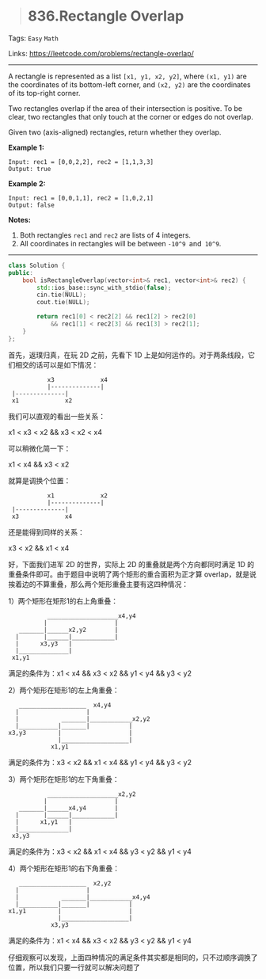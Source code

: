 > # 836.Rectangle Overlap

Tags: `Easy` `Math`

Links: <https://leetcode.com/problems/rectangle-overlap/>

-----

A rectangle is represented as a list `[x1, y1, x2, y2]`, where `(x1, y1)` are the coordinates of its bottom-left corner, and `(x2, y2)` are the coordinates of its top-right corner.

Two rectangles overlap if the area of their intersection is positive.  To be clear, two rectangles that only touch at the corner or edges do not overlap.

Given two (axis-aligned) rectangles, return whether they overlap.

**Example 1:**

```
Input: rec1 = [0,0,2,2], rec2 = [1,1,3,3]
Output: true
```

**Example 2:**

```
Input: rec1 = [0,0,1,1], rec2 = [1,0,2,1]
Output: false
```

**Notes:**

1. Both rectangles `rec1` and `rec2` are lists of 4 integers.
2. All coordinates in rectangles will be between `-10^9 `and` 10^9`.

----

```c++
class Solution {
public:
    bool isRectangleOverlap(vector<int>& rec1, vector<int>& rec2) {
        std::ios_base::sync_with_stdio(false);
		cin.tie(NULL);
		cout.tie(NULL);

        return rec1[0] < rec2[2] && rec1[2] > rec2[0]
            && rec1[1] < rec2[3] && rec1[3] > rec2[1];
    }
};
```

首先，返璞归真，在玩 2D 之前，先看下 1D 上是如何运作的。对于两条线段，它们相交的话可以是如下情况：

```
           x3             x4
           |--------------|
 |--------------|
 x1             x2
```

我们可以直观的看出一些关系： 

x1 < x3 < x2 && x3 < x2 < x4

可以稍微化简一下：

x1 < x4 && x3 < x2

就算是调换个位置：

```
           x1             x2
           |--------------|
 |--------------|
 x3             x4
```

还是能得到同样的关系：

x3 < x2 && x1 < x4

好，下面我们进军 2D 的世界，实际上 2D 的重叠就是两个方向都同时满足 1D 的重叠条件即可。由于题目中说明了两个矩形的重合面积为正才算 overlap，就是说挨着边的不算重叠，那么两个矩形重叠主要有这四种情况：

1）两个矩形在矩形1的右上角重叠：

```
           ____________________x4,y4
          |                   |
   _______|______x2,y2        |
  |       |______|____________|
  |      x3,y3   |
  |______________|
 x1,y1
```

满足的条件为：x1 < x4 && x3 < x2 && y1 < y4 && y3 < y2

 

2）两个矩形在矩形1的左上角重叠：

```
   ___________________  x4,y4
  |                   |
  |            _______|____________x2,y2
  |___________|_______|           |
x3,y3         |                   | 
              |___________________|
            x1,y1
```

满足的条件为：x3 < x2 && x1 < x4 && y1 < y4 && y3 < y2

 

3）两个矩形在矩形1的左下角重叠：

```
           ____________________x2,y2
          |                   |
   _______|______x4,y4        |
  |       |______|____________|
  |      x1,y1   |
  |______________|
 x3,y3
```

满足的条件为：x3 < x2 && x1 < x4 && y3 < y2 && y1 < y4

 

4）两个矩形在矩形1的右下角重叠：

```
   ___________________  x2,y2
  |                   |
  |            _______|____________x4,y4
  |___________|_______|           |
x1,y1         |                   | 
              |___________________|
            x3,y3
```

满足的条件为：x1 < x4 && x3 < x2 && y3 < y2 && y1 < y4

仔细观察可以发现，上面四种情况的满足条件其实都是相同的，只不过顺序调换了位置，所以我们只要一行就可以解决问题了